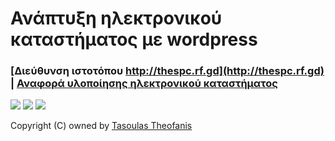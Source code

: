 # Ανάπτυξη ηλεκτρονικού καταστήματος με wordpress
### [Διεύθυνση ιστοτόπου http://thespc.rf.gd](http://thespc.rf.gd) | [Αναφορά υλοποίησης ηλεκτρονικού καταστήματος](https://github.com/TasoulasTheofanis/e-shop-wordpress/blob/master/Ηλεκτρονικό_Επιχειρείν.pdf) 

<img src="https://imgur.com/T70htHl.png"/>  
<img src="https://imgur.com/gLxUYRI.png"/>  
<img src="https://imgur.com/7IWMCti.png"/>  

Copyright (C) owned by [Tasoulas Theofanis](https://github.com/TasoulasTheofanis)

